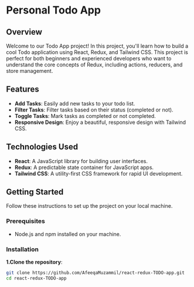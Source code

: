 # Personal Todo App 


## Overview

Welcome to our Todo App project! In this project, you'll learn how to build a cool Todo application using React, Redux, and Tailwind CSS. This project is perfect for both beginners and experienced developers who want to understand the core concepts of Redux, including actions, reducers, and store management.

## Features

- **Add Tasks**: Easily add new tasks to your todo list.
- **Filter Tasks**: Filter tasks based on their status (completed or not).
- **Toggle Tasks**: Mark tasks as completed or not completed.
- **Responsive Design**: Enjoy a beautiful, responsive design with Tailwind CSS.

## Technologies Used

- **React**: A JavaScript library for building user interfaces.
- **Redux**: A predictable state container for JavaScript apps.
- **Tailwind CSS**: A utility-first CSS framework for rapid UI development.

## Getting Started

Follow these instructions to set up the project on your local machine.

### Prerequisites

- Node.js and npm installed on your machine.

### Installation
**1.Clone the repository**:

   ```bash
   git clone https://github.com/AfeeqaMuzammil/react-redux-TODO-app.git
   cd react-redux-TODO-app



